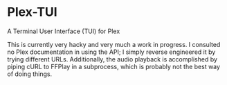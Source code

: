 # Plex-TUI
A Terminal User Interface (TUI) for Plex

This is currently very hacky and very much a work in progress.  I consulted no Plex documentation in using the API; I simply reverse engineered it by trying different URLs.  Additionally, the audio playback is accomplished by piping cURL to FFPlay in a subprocess, which is probably not the best way of doing things.
